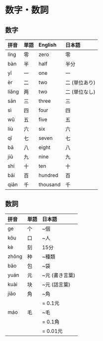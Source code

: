 # 数字・数詞

## 数字

|拼音|単語|English|日本語|
|:--|:--|:--|:--|
|líng|零|zero|零|
|bàn|半|half|半分|
|yī|一|one|一|
|èr|二|two|二 (単位あり)|
|liǎng|两|two|二 (単位なし)|
|sān|三|three|三|
|sì|四|four|四|
|wǔ|五|five|五|
|liù|六|six|六|
|qī|七|seven|七|
|bā|八|eight|八|
|jiǔ|九|nine|九|
|shí|十|ten|十|
|bǎi|百|hundred|百|
|qiān|千|thousand|千|

## 数詞

|拼音|単語|日本語|
|:--|:--|:--|
|ge|个|~個|
|kǒu|口|~人|
|kè|刻|15分|
|zhǒng|种|~種類|
|bāo|包|~袋|
|yuán|元|~元 (書き言葉)|
|kuài|块|~元 (話言葉)|
|jiǎo|角|~角|
|||= 0.1元|
|máo|毛|~毛|
|||= 0.1角|
|||= 0.01元|
